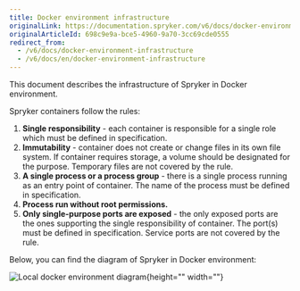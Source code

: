 ```yaml
---
title: Docker environment infrastructure
originalLink: https://documentation.spryker.com/v6/docs/docker-environment-infrastructure
originalArticleId: 698c9e9a-bce5-4960-9a70-3cc69cde0555
redirect_from:
  - /v6/docs/docker-environment-infrastructure
  - /v6/docs/en/docker-environment-infrastructure
---
```


This document describes the infrastructure of Spryker in Docker environment.

Spryker containers  follow the rules:

1. **Single responsibility** - each container is responsible for a single role which must be defined in specification.
2. **Immutability** - container does not create or change files in its own file system. If container requires storage, a volume should be designated for the purpose. Temporary files are not covered by the rule.
3. **A single process or a process group** - there is a single process running as an entry point of container. The name of the process must be defined in specification.
4. **Process run without root permissions.**
5. **Only single-purpose ports are exposed** - the only exposed ports are the ones supporting the single responsibility of container. The port(s) must be defined in specification. Service ports are not covered by the rule.

Below, you can find the diagram of Spryker in Docker environment:

 ![Local docker environment diagram](https://spryker.s3.eu-central-1.amazonaws.com/docs/Developer+Guide/Installation/Spryker+in+Docker/docker-local-environment-diagram.png){height="" width=""}


